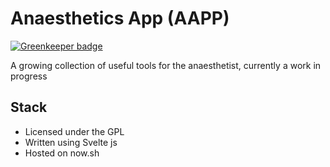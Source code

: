 # Anaesthetics App (AAPP)

[![Greenkeeper badge](https://badges.greenkeeper.io/amcardle/aapp.svg)](https://greenkeeper.io/)

A growing collection of useful tools for the anaesthetist, currently a work in progress

## Stack

- Licensed under the GPL
- Written using Svelte js
- Hosted on now.sh
